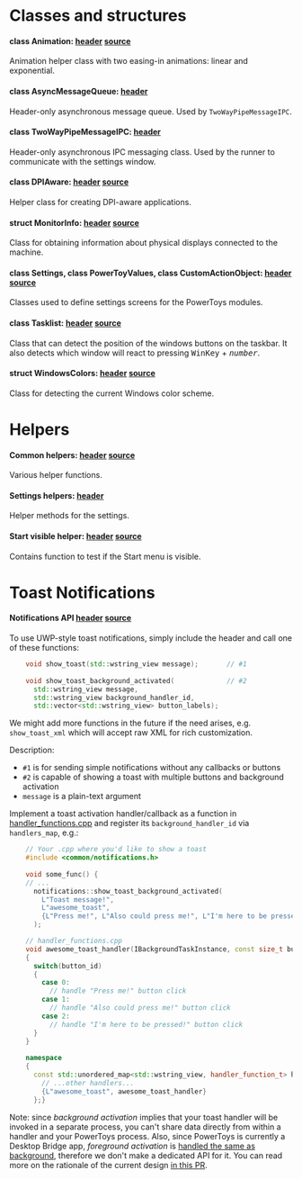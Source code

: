 # Classes and structures

#### class Animation: [header](/src/common/animation.h) [source](/src/common/animation.cpp)

Animation helper class with two easing-in animations: linear and exponential.

#### class AsyncMessageQueue: [header](/src/common/async_message_queue.h)

Header-only asynchronous message queue. Used by `TwoWayPipeMessageIPC`.

#### class TwoWayPipeMessageIPC: [header](/src/common/two_way_pipe_message_ipc.h)

Header-only asynchronous IPC messaging class. Used by the runner to communicate with the settings window.

#### class DPIAware: [header](/src/common/dpi_aware.h) [source](/src/common/dpi_aware.cpp)

Helper class for creating DPI-aware applications.

#### struct MonitorInfo: [header](/src/common/monitors.h) [source](/src/common/monitors.cpp)

Class for obtaining information about physical displays connected to the machine.

#### class Settings, class PowerToyValues, class CustomActionObject: [header](/src/common/settings_objects.h) [source](/src/common/settings_objects.cpp)

Classes used to define settings screens for the PowerToys modules.

#### class Tasklist: [header](/src/common/tasklist_positions.h) [source](/src/common/tasklist_positions.cpp)

Class that can detect the position of the windows buttons on the taskbar. It also detects which window will react to pressing <kbd>WinKey</kbd> + <kbd>_number_</kbd>.

#### struct WindowsColors: [header](/src/common/windows_colors.h) [source](/src/common/windows_colors.cpp)

Class for detecting the current Windows color scheme.

# Helpers

#### Common helpers: [header](/src/common/common.h) [source](/src/common/common.cpp)

Various helper functions.

#### Settings helpers: [header](/src/common/settings_helpers.h)

Helper methods for the settings.

#### Start visible helper: [header](/src/common/start_visible.h) [source](/src/common/start_visible.cpp)

Contains function to test if the Start menu is visible.

# Toast Notifications

#### Notifications API [header](/src/common/notifications.h) [source](/src/common/notifications.cpp)

To use UWP-style toast notifications, simply include the header and call one of these functions:

```cpp
    void show_toast(std::wstring_view message);       // #1
    
    void show_toast_background_activated(             // #2
      std::wstring_view message,
      std::wstring_view background_handler_id,
      std::vector<std::wstring_view> button_labels);
```

We might add more functions in the future if the need arises, e.g. `show_toast_xml` which will accept raw XML for rich customization.

Description:

- `#1` is for sending simple notifications without any callbacks or buttons
- `#2` is capable of showing a toast with multiple buttons and background activation
- `message` is a plain-text argument

Implement a toast activation handler/callback as a function in [handler_functions.cpp](/src/common/notifications_winrt/handler_functions.cpp) and register its `background_handler_id` via `handlers_map`, e.g.:

```cpp
    // Your .cpp where you'd like to show a toast
    #include <common/notifications.h>
    
    void some_func() {
    // ...
      notifications::show_toast_background_activated(
        L"Toast message!",                                                  // text displayed in a toast
        L"awesome_toast",                                                   // activation handler id
        {L"Press me!", L"Also could press me!", L"I'm here to be pressed!"} // buttons in a toast
      );
```

```cpp
    // handler_functions.cpp
    void awesome_toast_handler(IBackgroundTaskInstance, const size_t button_id)
    {
      switch(button_id)
      {
        case 0:
          // handle "Press me!" button click
        case 1:
          // handle "Also could press me!" button click
        case 2:
          // handle "I'm here to be pressed!" button click
      }
    }
    
    namespace
    {
      const std::unordered_map<std::wstring_view, handler_function_t> handlers_map = {
        // ...other handlers...
        {L"awesome_toast", awesome_toast_handler}
      };}
```

Note: since _background activation_ implies that your toast handler will be invoked in a separate process, you can't share data directly from within a handler and your PowerToys process. Also, since PowerToys is currently a Desktop Bridge app, _foreground activation_ is [handled the same as background](https://docs.microsoft.com/windows/uwp/design/shell/tiles-and-notifications/send-local-toast-desktop-cpp-wrl#foreground-vs-background-activation), therefore we don't make a dedicated API for it. You can read more on the rationale of the current design [in this PR](https://github.com/microsoft/PowerToys/pull/1178#issue-368768337).
